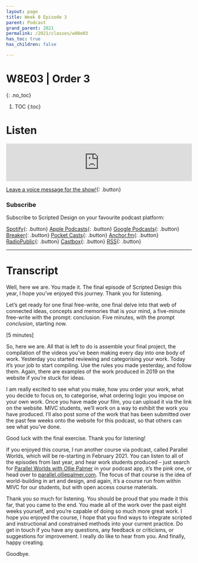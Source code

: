 ```yaml
---
layout: page
title: Week 8 Episode 3
parent: Podcast
grand_parent: 2021
permalink: /2021/classes/w08e03
has_toc: true
has_children: false

---
```


# W8E03 | Order 3
{: .no_toc}

1. TOC
{:toc}



# Listen

<iframe src="https://anchor.fm/scripteddesign/embed/episodes/S01-W08-E03-Scripted-Design--Week-8-Episode-3-The-final-episode-emsmt8" height="102px" width="100%" frameborder="0" scrolling="no"></iframe>
<br>

[Leave a voice message for the show!](https://anchor.fm/scripteddesign/message){: .button}

### Subscribe

Subscribe to Scripted Design on your favourite podcast platform:

[Spotify](https://open.spotify.com/show/3sYD3KyPJXnIHUY2m2uFcy){: .button} [Apple Podcasts](https://podcasts.apple.com/nl/podcast/scripted-design/id1533696064?l=en){: .button} [Google Podcasts](https://www.google.com/podcasts?feed=aHR0cHM6Ly9hbmNob3IuZm0vcy8zN2QzMjZjNC9wb2RjYXN0L3Jzcw==){: .button} [Breaker](https://breaker.audio/scripted-design){: .button} [Pocket Casts](https://pca.st/h40ivs5f){: .button} [Anchor.fm](https://anchor.fm/scripteddesign){: .button} [RadioPublic](https://radiopublic.com/scripted-design-WaxpdP){: .button} [Castbox](https://castbox.fm/channel/Scripted-Design-id3371338){: .button} [RSS](https://anchor.fm/s/37d326c4/podcast/rss){: .button}

---

# Transcript
<!-- Copy and paste the converted output. -->


Well, here we are. You made it. The final episode of Scripted Design this year, I hope you’ve enjoyed this journey. Thank you for listening.

Let’s get ready for one final free-write, one final delve into that web of connected ideas, concepts and memories that is your mind, a five-minute free-write with the prompt: conclusion. Five minutes, with the prompt _conclusion_, starting now.

[5 minutes]

So, here we are. All that is left to do is assemble your final project, the compilation of the videos you’ve been making every day into one body of work. Yesterday you started reviewing and categorising your work. Today it’s your job to start compiling. Use the rules you made yesterday, and follow them. Again, there are examples of the work produced in 2019 on the website if you’re stuck for ideas.

I am really excited to see what you make, how you order your work, what you decide to focus on, to categorise, what ordering logic you impose on your own work. Once you have made your film, you can upload it via the link on the website. MIVC students, we’ll work on a way to exhibit the work you have produced. I’ll also post some of the work that has been submitted over the past few weeks onto the website for this podcast, so that others can see what you’ve done.

Good luck with the final exercise. Thank you for listening!

If you enjoyed this course, I run another course via podcast, called Parallel Worlds, which will be re-starting in February 2021. You can listen to all of the episodes from last year, and hear work students produced – just search for [Parallel Worlds with Ollie Palmer](https://parallel.olliepalmer.com/podcast/) in your podcast app, it’s the pink one, or head over to [parallel.olliepalmer.com](https://parallel.olliepalmer.com). The focus of that course is the idea of world-building in art and design, and again, it’s a course run from within MIVC for our students, but with open access course materials.

Thank you so much for listening. You should be proud that you made it this far, that you came to the end. You made all of the work over the past eight weeks yourself, and you’re capable of doing so much more great work. I hope you enjoyed the course, I hope that you find ways to integrate scripted and instructional and constrained methods into your current practice. Do get in touch if you have any questions, any feedback or criticisms, or suggestions for improvement. I really do like to hear from you. And finally, happy creating.

Goodbye.
